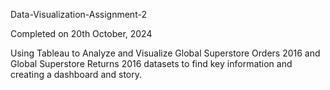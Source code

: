 Data-Visualization-Assignment-2

Completed on 20th October, 2024

Using Tableau to Analyze and Visualize Global Superstore Orders 2016 and Global Superstore Returns 2016 datasets to find key information and creating a dashboard and story.
